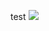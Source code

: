 test
<img src="/Block Mapping/Static Table/copy of kodak-total (static block mapping, trace per block).png"><br></br>
